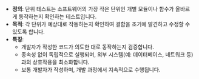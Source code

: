 - **정의**: 단위 테스트는 소프트웨어의 가장 작은 단위인 개별 모듈이나 함수가 올바르게 동작하는지 확인하는 테스트입니다.
- **목적**: 각 단위가 예상대로 작동하는지 확인하여 결함을 조기에 발견하고 수정할 수 있도록 합니다.
- **특징**:
  - 개발자가 작성한 코드가 의도한 대로 동작하는지 검증합니다.
  - 종속성 없이 독립적으로 실행되며, 외부 시스템(예: 데이터베이스, 네트워크 등)과의 상호작용을 최소화합니다.
  - 보통 개발자가 작성하며, 개발 과정에서 지속적으로 수행됩니다.
